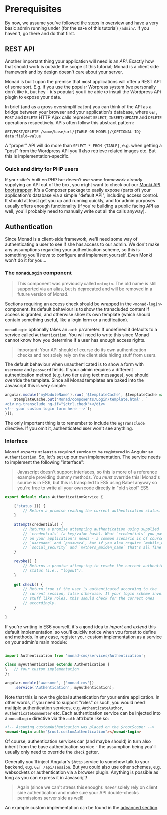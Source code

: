 # Prerequisites
By now, we assume you've followed the steps in [overview](../index.md) and have
a very basic admin running under (for the sake of this tutorial) `/admin/`. If
you haven't, go there and do that first.

## REST API
Another important thing your application will need is an *API*. Exactly how that
should work is outside the scope of this tutorial; Monad is a client side
framework and by design doesn't care about your server.

Monad is built upon the premise that most applications will offer a REST API of
some sort. E.g. if you use the popular Worpress system (we personally don't like
it, but hey - it's popular) you'll be able to install the Wordpress API plugin
to expose your data.

In brief (and as a gross oversimplification) you can think of the API as a
bridge between your browser and your application's database, where `GET`,
`POST` and `DELETE` HTTP Ajax calls represent `SELECT`, `INSERT/UPDATE` and
`DELETE` operations respectively. APIs often follow this abstract pattern:

```
GET/POST/DELETE /some/base/url/{TABLE-OR-MODEL}/{OPTIONAL-ID} data:field=value
```

A "proper" API will do more than `SELECT * FROM {TABLE}`, e.g. when getting a
"post" from the Wordpress API you'll also retrieve related images etc. But this
is implementation-specific.

### Quick and dirty for PHP users
If your site's built on PHP but doesn't use some framework already supplying an
API out of the box, you might want to check out our [Monki API
bootstrapper](https://packagist.org/packages/monomelodies/monki). It's a
Composer package to easily expose (parts of) your application's database via a
simple "default API", including access control. It should at least get you up
and running quickly, and for admin purposes usually offers enough functionality
(if you're building a public facing API as well, you'll probably need to
manually write out all the calls anyway).

## Authentication
Since Monad is a client-side framework, we'll need some way of authenticating a
user to see if she has access to our admin. We don't make any assumptions
regarding your authentication scheme, so this is something you'll *have* to
configure and implement yourself. Even Monki won't do it for you...

### The `monadLogin` component
> This component was previously called `moLogin`. The old name is still
> supported via an alias, but is deprecated and will be removed in a future
> version of Monad.

Sections requiring an access check should be wrapped in the `<monad-login>`
component. Its default behaviour is to show the transcluded content if access
is granted, and otherwise show its own template (which should contain something
useful, like a login form or a notification).

`monadLogin` optionally takes an `auth` parameter. If undefined it defaults to a
service called `Authentication`. You will need to write this since Monad cannot
know how you determine if a user has enough access rights.

> Important: Your API should of course do its own authentication checks and not
> solely rely on the client side hiding stuff from users.

The default behaviour when unauthenticated is to show a form with `username` and
`password` fields. If your admin requires a different authentication method
(e.g. two tier using text messages), you should override the template. Since all
Monad templates are baked into the Javascript this is very simple:

```js
angular.module('myModuleName').run(['$templateCache', $templateCache => {
    $templateCache.put('Monad/components/Login/template.html', `
<div ng-transclude ng-if="$ctrl.check"></div>
<!-- your custom login form here -->`);
}]);
```

The only important thing is to remember to include the `ngTransclude` directive.
If you omit it, authenticated user won't see anything.

### Interface
Monad expects at least a required service to be registered in Angular as
`Authentication`. So, let's set up our own implementation. The
service needs to implement the following "interface":

> Javascript doesn't support interfaces, so this is more of a reference example
> providing dummy methods. You _must_ override this! Monad's source is in ES6,
> but this is transpiled to ES5 using Babel anyway so you're free to write all
> your own code directly in "old skool" ES5.

```javascript
export default class AuthenticationService {

    ['status']() {
        // Return a promise reading the current authentication status.
    }
    
    attempt(credentials) {
        // Returns a promise attempting authentication using supplied
        // `credentials` (a key/value hash). What `credentials` you pass depends
        // on your application's needs - a common scenario is of course
        // `username` and `password`, but if you also require `mobile_number`,
        // `social_security` and `mothers_maiden_name` that's all fine too.
    }
    
    revoke() {
        // Returns a promise attempting to revoke the current authentication
        // status (i.e., "logout").
    }
    
    get check() {
        // Return true if the user is authenticated according to the
        // current session, false otherwise. If your login scheme involves
        // stuff like roles, this should check for the correct ones
        // accordingly.
    }
    
}
```

If you're writing in ES6 yourself, it's a good idea to _import_ and _extend_
this default implementation, so you'll quickly notice when you forget to define
and methods. In any case, register your custom implementation as a service on
your admin's main module:

```javascript

import Authentication from 'monad-cms/services/Authentication';

class myAuthentication extends Authentication {
\   // Your custom implementation
};

angular.module('awesome', ['monad-cms'])
    .service('Authentication', myAuthentication);
```

Note that this is now the global authentication for your entire application.
In other words, if you need to support "roles" or such, you would need
multiple authentication services, e.g. `AuthenticateAuthor`,
`AuthenticateCommenter` etc. Each authentication service can be injected into
a `monadLogin` directive via the `auth` attribute like so:

```html
<!-- Assuming customAuthentcation was placed on the $rootScope: -->
<monad-login auth="$root.customAuthentication"></monad-login>
```

Of course, authentication services can (and maybe should) in turn also inherit
from the base authentication service - the assumption being you'll usually only
need to override the `check` getter.

Generally you'll inject Angular's `$http` service to somehow talk to your
backend, e.g. `GET /api/session`. But you could also use other schemes, e.g.
websockets or authentication via a browser plugin. Anything is possible as long
as you can express it in Javascript!

> Again (since we can't stress this enough): _never_ solely rely on client side
> authentication and make sure your API double-checks permissions server side as
> well!

An example custom implementation can be found in the [advanced
section](../advanced/authentication.md).

